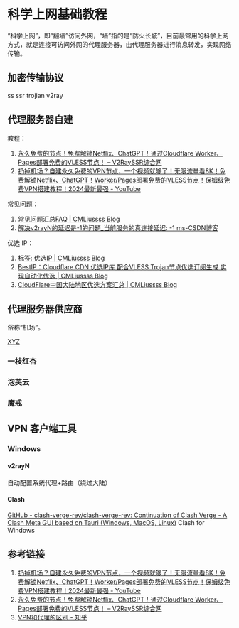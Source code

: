 # 科学上网基础教程

“科学上网”，即“翻墙”访问外网，“墙”指的是“防火长城”，目前最常用的科学上网方式，就是连接可访问外网的代理服务器，由代理服务器进行消息转发，实现网络传输。

## 加密传输协议

ss
ssr
trojian
v2ray

## 代理服务器自建

教程：
1. [永久免费的节点！免费解锁Netflix、ChatGPT！通过Cloudflare Worker、Pages部署免费的VLESS节点！ – V2RaySSR综合网](https://v2rayssr.com/worker-vless.html)
2. [扔掉机场？自建永久免费的VPN节点，一个视频就够了！无限流量看8K！免费解锁Netflix、ChatGPT！Worker/Pages部署免费的VLESS节点！保姆级免费VPN搭建教程！2024最新最强 - YouTube](https://www.youtube.com/watch?v=sNOlsiwgCSA)

常见问题：
1. [常见问题汇总FAQ | CMLiussss Blog](https://blog.090227.xyz/p/%E5%B8%B8%E8%A7%81%E9%97%AE%E9%A2%98%E6%B1%87%E6%80%BB/)
2. [解决v2rayN的延迟是-1的问题\_当前服务的真连接延迟: -1 ms-CSDN博客](https://blog.csdn.net/qq_36693723/article/details/129596353)

优选 IP：
1. [标签: 优选IP | CMLiussss Blog](https://blog.cmliussss.com/tags/%E4%BC%98%E9%80%89IP/)
2. [BestIP：Cloudflare CDN 优选IP库 配合VLESS Trojan节点优选订阅生成 实现自动化优选 | CMLiussss Blog](https://blog.cmliussss.com/p/BestIP/)
3. [CloudFlare中国大陆地区优选方案汇总 | CMLiussss Blog](https://blog.cmliussss.com/p/CloudFlare%E4%BC%98%E9%80%89/)

## 代理服务器供应商

俗称“机场”。

[XYZ](https://9.234456.xyz/abc.html?t=638420631123495451)

### 一枝红杏

### 泡芙云

### 魔戒

## VPN 客户端工具

### Windows

#### v2rayN

自动配置系统代理+路由（绕过大陆）

#### Clash

[GitHub - clash-verge-rev/clash-verge-rev: Continuation of Clash Verge - A Clash Meta GUI based on Tauri (Windows, MacOS, Linux)](https://github.com/clash-verge-rev/clash-verge-rev)
Clash for Windows

## 参考链接

1. [扔掉机场？自建永久免费的VPN节点，一个视频就够了！无限流量看8K！免费解锁Netflix、ChatGPT！Worker/Pages部署免费的VLESS节点！保姆级免费VPN搭建教程！2024最新最强 - YouTube](https://www.youtube.com/watch?v=sNOlsiwgCSA)
2. [永久免费的节点！免费解锁Netflix、ChatGPT！通过Cloudflare Worker、Pages部署免费的VLESS节点！ – V2RaySSR综合网](https://v2rayssr.com/worker-vless.html)
3. [VPN和代理的区别 - 知乎](https://zhuanlan.zhihu.com/p/641191075)